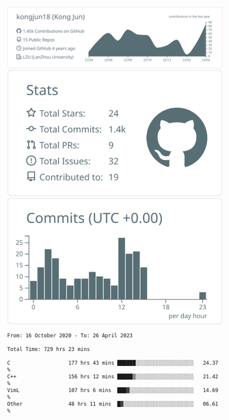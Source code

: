 <div align="center">

![](https://raw.githubusercontent.com/kongjun18/kongjun18/main/profile-summary-card-output/default/0-profile-details.svg)
![](https://raw.githubusercontent.com/kongjun18/kongjun18/main/profile-summary-card-output/default/3-stats.svg)
![](https://raw.githubusercontent.com/kongjun18/kongjun18/main/profile-summary-card-output/default/4-productive-time.svg)

</div>
<!--START_SECTION:waka-->

```text
From: 16 October 2020 - To: 26 April 2023

Total Time: 729 hrs 23 mins

C                   177 hrs 43 mins ██████░░░░░░░░░░░░░░░░░░░   24.37 %
C++                 156 hrs 12 mins █████▒░░░░░░░░░░░░░░░░░░░   21.42 %
VimL                107 hrs 6 mins  ███▓░░░░░░░░░░░░░░░░░░░░░   14.69 %
Other               48 hrs 11 mins  █▓░░░░░░░░░░░░░░░░░░░░░░░   06.61 %
```

<!--END_SECTION:waka-->
